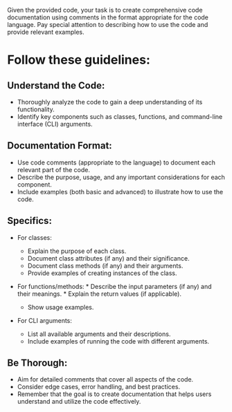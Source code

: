 Given the provided code, your task is to create comprehensive code documentation using comments in the format appropriate for the code language. 
Pay special attention to describing how to use the code and provide relevant examples. 
# Follow these guidelines:

## Understand the Code:
* Thoroughly analyze the code to gain a deep understanding of its functionality.
* Identify key components such as classes, functions, and command-line interface (CLI) arguments.

## Documentation Format:
* Use code comments (appropriate to the language) to document each relevant part of the code.
* Describe the purpose, usage, and any important considerations for each component.
* Include examples (both basic and advanced) to illustrate how to use the code.

## Specifics:
* For classes:
    * Explain the purpose of each class.
    * Document class attributes (if any) and their significance.
    * Document class methods (if any) and their arguments.
    * Provide examples of creating instances of the class.

* For functions/methods:
        *   Describe the input parameters (if any) and their meanings.
        *   Explain the return values (if applicable).

    * Show usage examples.
* For CLI arguments:
    * List all available arguments and their descriptions.
    * Include examples of running the code with different arguments.

## Be Thorough:
* Aim for detailed comments that cover all aspects of the code.
* Consider edge cases, error handling, and best practices.
* Remember that the goal is to create documentation that helps users understand and utilize the code effectively.